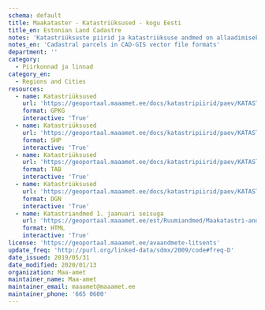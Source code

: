 ```yaml
---
schema: default
title: Maakataster - Katastriüksused - kogu Eesti 
title_en: Estonian Land Cadastre
notes: 'Katastriüksuste piirid ja katastriüksuse andmed on allaadimiseks ettevalmistatud ESRI Shape (shp), MapInfo (tab), OGC GeoPackage (gpkg) ja Bentley (dgn) formaatides. Andmete seisu uuendatakse igal öösel.  Andmete kasutamisel tuleb viidata andmeallikana Maa-amet ja andmete seisu kuupäev. <a href=https://geoportaal.maaamet.ee/est/Ruumiandmed/Maakatastri-andmed/Katastriuksuste-allalaadimine-p592.html>Maakatastri andmed</a>.'
notes_en: 'Cadastral parcels in CAD-GIS vector file formats'
department: ''
category:
  - Piirkonnad ja linnad
category_en:
  - Regions and Cities
resources:
  - name: Katastriüksused
    url: 'https://geoportaal.maaamet.ee/docs/katastripiirid/paev/KATASTER_EESTI_GPKG.zip'
    format: GPKG
    interactive: 'True'
  - name: Katastriüksused
    url: 'https://geoportaal.maaamet.ee/docs/katastripiirid/paev/KATASTER_EESTI_SHP.zip'
    format: SHP
    interactive: 'True'
  - name: Katastriüksused
    url: 'https://geoportaal.maaamet.ee/docs/katastripiirid/paev/KATASTER_EESTI_TAB.zip'
    format: TAB
    interactive: 'True'
  - name: Katastriüksused
    url: 'https://geoportaal.maaamet.ee/docs/katastripiirid/paev/KATASTER_EESTI_DGN.zip'
    format: DGN
    interactive: 'True'
  - name: Katastriandmed 1. jaanuari seisuga
    url: 'https://geoportaal.maaamet.ee/est/Ruumiandmed/Maakatastri-andmed/Katastriuksuste-allalaadimine/Katastriandmed-1-jaanuari-seisuga-p613.html'
    format: HTML
    interactive: 'True'
license: 'https://geoportaal.maaamet.ee/avaandmete-litsents'
update_freq: 'http://purl.org/linked-data/sdmx/2009/code#freq-D'
date_issued: 2019/05/31
date_modified: 2020/01/13
organization: Maa-amet
maintainer_name: Maa-amet
maintainer_email: maaamet@maaamet.ee
maintainer_phone: '665 0600'
---
```


